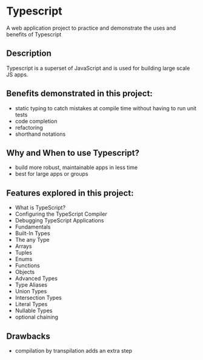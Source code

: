 # Typescript

A web application project to practice and demonstrate the uses and benefits of Typescript

## Description

Typescript is a superset of JavaScript and is used for building large scale JS apps.

## Benefits demonstrated in this project:

- static typing to catch mistakes at compile time without having to run unit tests
- code completion
- refactoring
- shorthand notations

## Why and When to use Typescript?

- build more robust, maintainable apps in less time
- best for large apps or groups

## Features explored in this project:

- What is TypeScript?
- Configuring the TypeScript Compiler
- Debugging TypeScript Applications
- Fundamentals
- Built-In Types
- The any Type
- Arrays
- Tuples
- Enums
- Functions
- Objects
- Advanced Types
- Type Aliases
- Union Types
- Intersection Types
- Literal Types
- Nullable Types
- optional chaining

## Drawbacks

- compilation by transpilation adds an extra step
